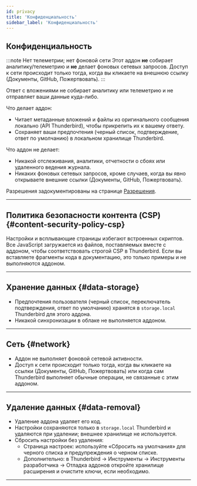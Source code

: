 ```yaml
---
id: privacy
title: 'Конфиденциальность'
sidebar_label: 'Конфиденциальность'
---
```


## Конфиденциальность

:::note Нет телеметрии; нет фоновой сети
Этот аддон **не** собирает аналитику/телеметрию и **не** делает фоновых сетевых запросов. Доступ к сети происходит только тогда, когда вы кликаете на внешнюю ссылку (Документы, GitHub, Пожертвовать).
:::

Ответ с вложениями не собирает аналитику или телеметрию и не отправляет ваши данные куда-либо.

Что делает аддон:

- Читает метаданные вложений и файлы из оригинального сообщения локально (API Thunderbird), чтобы прикрепить их к вашему ответу.
- Сохраняет ваши предпочтения (черный список, подтверждение, ответ по умолчанию) в локальном хранилище Thunderbird.

Что аддон не делает:

- Никакой отслеживания, аналитики, отчетности о сбоях или удаленного ведения журнала.
- Никаких фоновых сетевых запросов, кроме случаев, когда вы явно открываете внешние ссылки (Документы, GitHub, Пожертвовать).

Разрешения задокументированы на странице [Разрешения](permissions).

---

## Политика безопасности контента (CSP) {#content-security-policy-csp}

Настройки и всплывающие страницы избегают встроенных скриптов. Все JavaScript загружается из файлов, поставляемых вместе с аддоном, чтобы соответствовать строгой CSP в Thunderbird. Если вы вставляете фрагменты кода в документацию, это только примеры и не выполняются аддоном.

---

## Хранение данных {#data-storage}

- Предпочтения пользователя (черный список, переключатель подтверждения, ответ по умолчанию) хранятся в `storage.local` Thunderbird для этого аддона.
- Никакой синхронизации в облаке не выполняется аддоном.

---

## Сеть {#network}

- Аддон не выполняет фоновой сетевой активности.
- Доступ к сети происходит только тогда, когда вы кликаете на ссылки (Документы, GitHub, Пожертвовать) или когда сам Thunderbird выполняет обычные операции, не связанные с этим аддоном.

---

## Удаление данных {#data-removal}

- Удаление аддона удаляет его код.
- Настройки сохраняются только в `storage.local` Thunderbird и удаляются при удалении; внешнее хранилище не используется.
- Сбросить настройки без удаления:
  - Страница настроек: используйте «Сбросить на умолчания» для черного списка и предупреждения о черном списке.
  - Дополнительно: в Thunderbird → Инструменты → Инструменты разработчика → Отладка аддонов откройте хранилище расширения и очистите ключи, если необходимо.

---
